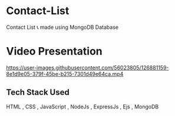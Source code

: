 # Contact-List
Contact List 📞 made using MongoDB Database

# Video Presentation

https://user-images.githubusercontent.com/56023805/126881159-8e1d9e05-379f-45be-b215-7301d49e64ca.mp4

## Tech Stack Used

HTML , CSS , JavaScript , NodeJs , ExpressJs , Ejs , MongoDB

